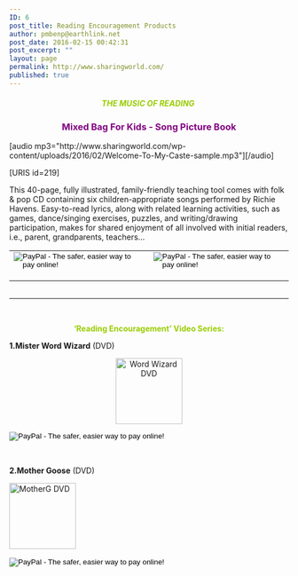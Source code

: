 ```yaml
---
ID: 6
post_title: Reading Encouragement Products
author: pmbenp@earthlink.net
post_date: 2016-02-15 00:42:31
post_excerpt: ""
layout: page
permalink: http://www.sharingworld.com/
published: true
---
```

<h5 style="text-align: center;"><span style="color: #99cc00;">THE<strong> MUSIC OF READING </strong></span></h5>
<h3 style="text-align: center;"><span style="color: #800080;"><strong>Mixed Bag For Kids - Song Picture Book</strong></span></h3>
[audio mp3="http://www.sharingworld.com/wp-content/uploads/2016/02/Welcome-To-My-Caste-sample.mp3"][/audio]

[URIS id=219]

This 40-page, fully illustrated, family-friendly teaching tool comes with folk &amp; pop CD containing six children-appropriate songs performed by Richie Havens. Easy-to-read lyrics, along with related learning activities, such as games, dance/singing exercises, puzzles, and writing/drawing participation, makes for shared enjoyment of all involved with initial readers, i.e., parent, grandparents, teachers…
<table style="height: 70px;" width="818">
<tbody>
<tr>
<td style="text-align: center;"><form target="paypal" action="https://www.paypal.com/cgi-bin/webscr" method="post">
<input type="hidden" name="cmd" value="_s-xclick">
<input type="hidden" name="hosted_button_id" value="AWGSYQFAHXU6S">
<input type="image" src="https://www.paypalobjects.com/en_US/i/btn/btn_cart_LG.gif" border="0" name="submit" alt="PayPal - The safer, easier way to pay online!">
<img alt="" border="0" src="https://www.paypalobjects.com/en_US/i/scr/pixel.gif" width="1" height="1">
</form>
</td>
<td><form target="paypal" action="https://www.paypal.com/cgi-bin/webscr" method="post">
<input type="hidden" name="cmd" value="_s-xclick">
<input type="hidden" name="hosted_button_id" value="QYENL5DQB9NZA">
<input type="image" src="https://www.paypalobjects.com/en_US/i/btn/btn_cart_LG.gif" border="0" name="submit" alt="PayPal - The safer, easier way to pay online!">
<img alt="" border="0" src="https://www.paypalobjects.com/en_US/i/scr/pixel.gif" width="1" height="1">
</form>
</td>
</tr>
</tbody>
</table>

<hr />

&nbsp;
<p style="text-align: center;"><span style="color: #99cc00;"><strong>‘Reading Encouragement’ Video Series: </strong></span></p>
<p style="text-align: left;"><strong>1.Mister Word Wizard</strong>
(DVD)</p>
<p style="text-align: center;"><a href="http://www.sharingworld.com/?page_id=254"><img class="wp-image-194 alignleft" src="http://www.sharingworld.com/wp-content/uploads/2016/03/Word-Wizard-DVD-e1455989827591.jpg" alt="Word Wizard DVD" width="120" height="119" /></a></p>

<form action="https://www.paypal.com/cgi-bin/webscr" method="post" target="_top"><input name="cmd" type="hidden" value="_s-xclick" />
<input name="hosted_button_id" type="hidden" value="9ZHY28FVAHG4G" />
<input alt="PayPal - The safer, easier way to pay online!" name="submit" src="https://www.paypalobjects.com/en_US/i/btn/btn_buynowCC_LG.gif" type="image" /></form>&nbsp;
<p style="text-align: left;"><b>2.Mother Goose</b>
(DVD)</p>
<p style="text-align: left;"><a href="http://www.sharingworld.com/?page_id=261"><img class="wp-image-187 alignleft" src="http://www.sharingworld.com/wp-content/uploads/2016/03/MotherG-DVD-e1455987496182.jpg" alt="MotherG DVD" width="120" height="119" /></a></p>

<form action="https://www.paypal.com/cgi-bin/webscr" method="post" target="_top"><input name="cmd" type="hidden" value="_s-xclick" />
<input name="hosted_button_id" type="hidden" value="FVAFBPTUCL8V8" />
<input alt="PayPal - The safer, easier way to pay online!" name="submit" src="https://www.paypalobjects.com/en_US/i/btn/btn_buynowCC_LG.gif" type="image" />
<img src="https://www.paypalobjects.com/en_US/i/scr/pixel.gif" alt="" width="1" height="1" border="0" /></form><!--End mc_embed_signup-->
<div id="mc_embed_signup"><form id="mc-embedded-subscribe-form" class="validate" action="//sharingworld.us13.list-manage.com/subscribe/post?u=8a8e432459ea439225841d8fe&amp;id=ea083f7283" method="post" name="mc-embedded-subscribe-form" novalidate="" target="_blank">
<div id="mc_embed_signup_scroll"></div>
</form></div>